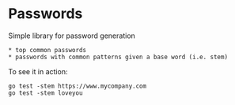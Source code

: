 # Passwords

Simple library for password generation

    * top common passwords
    * passwords with common patterns given a base word (i.e. stem)

To see it in action:

```
go test -stem https://www.mycompany.com
go test -stem loveyou
```
